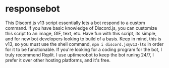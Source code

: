 # responsebot


This Discord.js v13 script essentially lets a bot respond to a custom command. If you have basic knowledge of Discord.js, you can customize this script to an image, GIF, text,
etc. Have fun with this script, its simple, and for new bot developers looking to build of a basis. Keep in mind, this is v13, so you must use the shell command, 
`npm i discord.js@v13-lts` in order for it to be functionable. If you're looking for a coding program for the bot, I truly recommend Replit. I use uptimerobot to keep the bot 
runing 24/7, I prefer it over other hosting platforms, and it's free.
